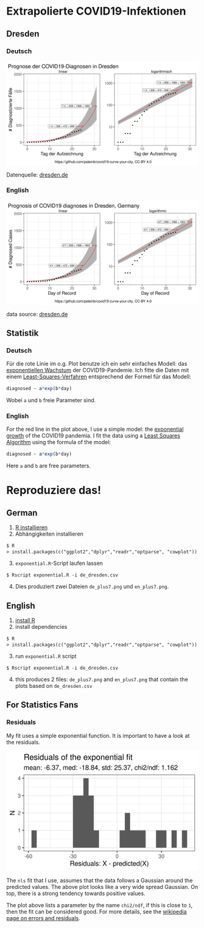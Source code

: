 # Extrapolierte COVID19-Infektionen

## Dresden 

### Deutsch 

![](de_plus7.png)

Datenquelle: [dresden.de](https://www.dresden.de/de/leben/gesundheit/hygiene/infektionsschutz/corona.php)

### English

![](en_plus7.png)

data source: [dresden.de](https://www.dresden.de/de/leben/gesundheit/hygiene/infektionsschutz/corona.php)

## Statistik

### Deutsch

Für die rote Linie im o.g. Plot benutze ich ein sehr einfaches Modell: das [exponentiellen Wachstum](https://de.wikipedia.org/wiki/Exponentielles_Wachstum) der COVID19-Pandemie. Ich fitte die Daten mit einem [Least-Squares-Verfahren](https://de.wikipedia.org/wiki/Methode_der_kleinsten_Quadrate) entsprechend der Formel für das Modell:

``` r
diagnosed ~ a*exp(b*day)
```

Wobei `a` und `b` freie Parameter sind.

### English

For the red line in the plot above, I use a simple model: the [exponential growth](https://en.wikipedia.org/wiki/Exponential_growth) of the COVID19 pandemia. I fit the data using a [Least Squares Algorithm](https://en.wikipedia.org/wiki/Least_squares) using the formula of the model:

``` r
diagnosed ~ a*exp(b*day)
```

Here `a` and `b` are free parameters.

# Reproduziere das!

## German

1. [R installieren](https://www.r-project.org)
2. Abhängigkeiten installieren

``` shell
$ R
> install.packages(c("ggplot2","dplyr","readr","optparse", "cowplot"))
```

3. `exponential.R`-Script laufen lassen

``` shell
$ Rscript exponential.R -i de_dresden.csv
```

4. Dies produziert zwei Dateien `de_plus7.png` und `en_plus7.png`.

## English

1. [install R](https://www.r-project.org)
2. install dependencies

``` shell
$ R
> install.packages(c("ggplot2","dplyr","readr","optparse", "cowplot"))
```

3. run `exponential.R` script

``` shell
$ Rscript exponential.R -i de_dresden.csv
```

4. this produces 2 files: `de_plus7.png` and `en_plus7.png` that contain the plots based on `de_dresden.csv`

## For Statistics Fans

### Residuals

My fit uses a simple exponential function. It is important to have a look at the residuals.

![](residuals_plus7.png)

The `nls` fit that I use, assumes that the data follows a Gaussian around the predicted values. The above plot looks like a very wide spread Gaussian. On top, there is a strong tendency towards positive values.

The plot above lists a parameter by the name `chi2/ndf`, if this is close to `1`, then the fit can be considered good. For more details, see the [wikipedia page on errors and residuals](https://en.wikipedia.org/wiki/Errors_and_residuals).
